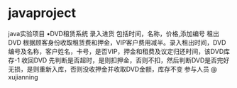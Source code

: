 # javaproject
java实验项目
•DVD租赁系统
录入进货  包括时间，名称，价格,添加编号
租出DVD   根据顾客身份收取租赁费和押金，VIP客户费用减半。录入租出时间，DVD编号及名称，客户姓名，卡号，是否VIP，押金和租费及议定归还时间，该DVD库存-1
收回DVD   先判断是否超时，是则扣押金，否则不扣，然后判断DVD是否完好无损，是则重新入库，否则没收押金并收取DVD金额，库存不变
参与人员
@ xujianning
